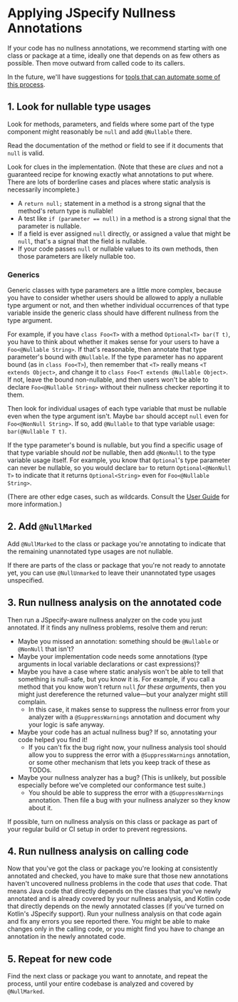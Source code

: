 # Applying JSpecify Nullness Annotations

If your code has no nullness annotations, we recommend starting with one class
or package at a time, ideally one that depends on as few others as possible.
Then move outward from called code to its callers.

In the future, we'll have suggestions for
[tools that can automate some of this process](https://github.com/jspecify/jspecify/issues/553).

## 1. Look for nullable type usages

Look for methods, parameters, and fields where some part of the type component
might reasonably be `null` and add `@Nullable` there.

Read the documentation of the method or field to see if it documents that `null`
is valid.

Look for clues in the implementation. (Note that these are *clues* and not a
guaranteed recipe for knowing exactly what annotations to put where. There are
lots of borderline cases and places where static analysis is necessarily
incomplete.)

*   A `return null;` statement in a method is a strong signal that the method's
    return type is nullable!
*   A test like `if (parameter == null)` in a method is a strong signal that the
    parameter is nullable.
*   If a field is ever assigned `null` directly, or assigned a value that might
    be `null`, that's a signal that the field is nullable.
*   If your code passes `null` or nullable values to its own methods, then those
    parameters are likely nullable too.

### Generics

Generic classes with type parameters are a little more complex, because you have
to consider whether users should be allowed to apply a nullable type argument or
not, and then whether individual occurrences of that type variable inside the
generic class should have different nullness from the type argument.

For example, if you have `class Foo<T>` with a method `Optional<T> bar(T t)`,
you have to think about whether it makes sense for your users to have a
`Foo<@Nullable String>`. If that's reasonable, then annotate that type
parameter's bound with `@Nullable`. If the type parameter has no apparent bound
(as in `class Foo<T>`), then remember that `<T>` really means `<T extends
Object>`, and change it to `class Foo<T extends @Nullable Object>`. If not,
leave the bound non-nullable, and then users won't be able to declare
`Foo<@Nullable String>` without their nullness checker reporting it to them.

Then look for individual usages of each type variable that must be nullable even
when the type argument isn't. Maybe `bar` should accept `null` even for
`Foo<@NonNull String>`. If so, add `@Nullable` to that type variable usage:
`bar(@Nullable T t)`.

If the type parameter's bound is nullable, but you find a specific usage of that
type variable should *not* be nullable, then add `@NonNull` to the type variable
usage itself. For example, you know that `Optional`'s type parameter can never
be nullable, so you would declare `bar` to return `Optional<@NonNull T>` to
indicate that it returns `Optional<String>` even for `Foo<@Nullable String>`.

(There are other edge cases, such as wildcards. Consult the
[User Guide](/docs/user-guide) for more information.)

## 2. Add `@NullMarked`

Add `@NullMarked` to the class or package you're annotating to indicate that the
remaining unannotated type usages are not nullable.

If there are parts of the class or package that you're not ready to annotate
yet, you can use `@NullUnmarked` to leave their unannotated type usages
unspecified.

## 3. Run nullness analysis on the annotated code

Then run a JSpecify-aware nullness analyzer on the code you just annotated. If
it finds any nullness problems, resolve them and rerun:

*   Maybe you missed an annotation: something should be `@Nullable` or
    `@NonNull` that isn't?
*   Maybe your implementation code needs some annotations (type arguments in
    local variable declarations or cast expressions)?
*   Maybe you have a case where static analysis won't be able to tell that
    something is null-safe, but you know it is. For example, if you call a
    method that you know won't return `null` *for these arguments*, then you
    might just dereference the returned value—but your analyzer might still
    complain.
    *   In this case, it makes sense to suppress the nullness error from your
        analyzer with a `@SuppressWarnings` annotation and document why your
        logic is safe anyway.
*   Maybe your code has an actual nullness bug? If so, annotating your code
    helped you find it!
    *   If you can't fix the bug right now, your nullness analysis tool should
        allow you to suppress the error with a `@SuppressWarnings` annotation,
        or some other mechanism that lets you keep track of these as TODOs.
*   Maybe your nullness analyzer has a bug? (This is unlikely, but possible
    especially before we've completed our conformance test suite.)
    *   You should be able to suppress the error with a `@SuppressWarnings`
        annotation. Then file a bug with your nullness analyzer so they know
        about it.

If possible, turn on nullness analysis on this class or package as part of your
regular build or CI setup in order to prevent regressions.

## 4. Run nullness analysis on calling code

Now that you've got the class or package you're looking at consistently
annotated and checked, you have to make sure that those new annotations haven't
uncovered nullness problems in the code that *uses* that code. That means Java
code that directly depends on the classes that you've newly annotated and is
already covered by your nullness analysis, and Kotlin code that directly depends
on the newly annotated classes (if you've turned on Kotlin's JSpecify support).
Run your nullness analysis on that code again and fix any errors you see
reported there. You might be able to make changes only in the calling code, or
you might find you have to change an annotation in the newly annotated code.

## 5. Repeat for new code

Find the next class or package you want to annotate, and repeat the process,
until your entire codebase is analyzed and covered by `@NullMarked`.
